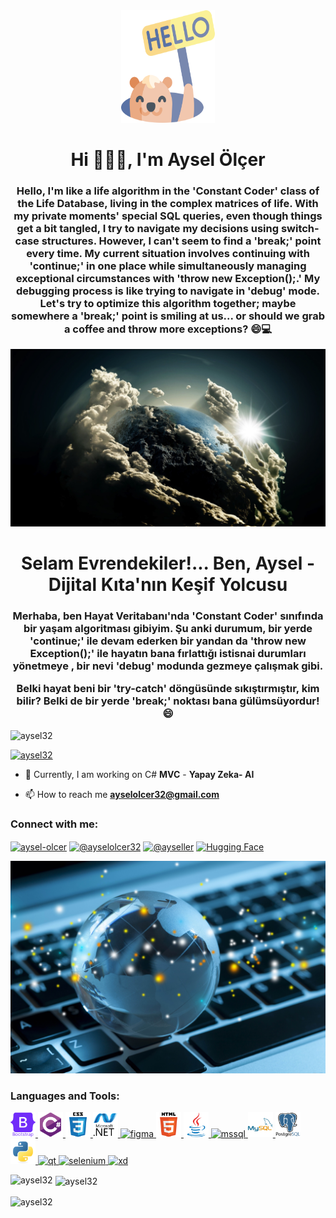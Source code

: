 <div align="center"><img src="https://github.com/aysel32/ays/blob/main/hello.png" width="150" height="180"></div>
<h1 align="center">Hi 🙋🏽‍♀, I'm Aysel Ölçer</h1>
<h3 align="center">Hello, I'm like a life algorithm in the 'Constant Coder' class of the Life Database, living in the complex matrices of life. With my private moments' special SQL queries, even though things get a bit tangled, I try to navigate my decisions using switch-case structures. However, I can't seem to find a 'break;' point every time. My current situation involves continuing with 'continue;' in one place while simultaneously managing exceptional circumstances with 'throw new Exception();.' My debugging process is like trying to navigate in 'debug' mode. Let's try to optimize this algorithm together; maybe somewhere a 'break;' point is smiling at us... or should we grab a coffee and throw more exceptions? 😄💻</h3>

<img src="https://github.com/aysel32/ays/blob/main/d%C3%BCnya.jpg" width="auto">
<h1 align="center">Selam Evrendekiler!...  Ben, Aysel - Dijital Kıta'nın Keşif Yolcusu</h1>
<h3 align="center">Merhaba, ben Hayat Veritabanı'nda 'Constant Coder' sınıfında bir yaşam algoritması gibiyim.
Şu anki durumum, bir yerde 'continue;' ile devam ederken bir yandan da 'throw new Exception();' ile hayatın bana fırlattığı istisnai durumları yönetmeye , bir nevi 'debug' modunda gezmeye çalışmak gibi.

Belki hayat beni bir 'try-catch' döngüsünde sıkıştırmıştır, kim bilir?
Belki de bir yerde 'break;' noktası bana gülümsüyordur! 😄</h3>
<p align="left"> <img src="https://komarev.com/ghpvc/?username=aysel32&label=Profile%20views&color=0e75b6&style=flat" alt="aysel32" /> </p>

<p align="left"> <a href="https://github.com/ryo-ma/github-profile-trophy"><img src="https://github-profile-trophy.vercel.app/?username=aysel32" alt="aysel32" /></a> </p>

- 🔭 Currently, I am working on C# **MVC** - **Yapay Zeka- AI**

- 📫 How to reach me **ayselolcer32@gmail.com**


<h3 align="left">Connect with me:</h3>
<p align="left">
<a href="https://linkedin.com/in/aysel-olcer" target="blank"><img align="center" src="https://raw.githubusercontent.com/rahuldkjain/github-profile-readme-generator/master/src/images/icons/Social/linked-in-alt.svg" alt="aysel-olcer" height="30" width="40" /></a>
<a href="https://medium.com/@ayselolcer32" target="blank"><img align="center" src="https://raw.githubusercontent.com/rahuldkjain/github-profile-readme-generator/master/src/images/icons/Social/medium.svg" alt="@ayselolcer32" height="30" width="40" /></a>
<a href="https://www.kaggle.com/ayseller" target="blank"><img align="center" src="https://raw.githubusercontent.com/rahuldkjain/github-profile-readme-generator/master/src/images/icons/Social/kaggle.svg" alt="@ayseller" height="30" width="40"/></a>
<a href="https://huggingface.co/ConstantCoder" target="blank"><img align="center" src="https://huggingface.co/front/assets/huggingface_logo-noborder.svg" alt="Hugging Face" height="30" width="40"/>
</a>

</p>

<img src="https://github.com/aysel32/ays/blob/main/klavye.jpg" width="auto">
<h3 align="left">Languages and Tools:</h3>
<p align="left"> <a href="https://getbootstrap.com" target="_blank" rel="noreferrer"> <img src="https://raw.githubusercontent.com/devicons/devicon/master/icons/bootstrap/bootstrap-plain-wordmark.svg" alt="bootstrap" width="40" height="40"/> </a> <a href="https://www.w3schools.com/cs/" target="_blank" rel="noreferrer"> <img src="https://raw.githubusercontent.com/devicons/devicon/master/icons/csharp/csharp-original.svg" alt="csharp" width="40" height="40"/> </a> <a href="https://www.w3schools.com/css/" target="_blank" rel="noreferrer"> <img src="https://raw.githubusercontent.com/devicons/devicon/master/icons/css3/css3-original-wordmark.svg" alt="css3" width="40" height="40"/> </a> <a href="https://dotnet.microsoft.com/" target="_blank" rel="noreferrer"> <img src="https://raw.githubusercontent.com/devicons/devicon/master/icons/dot-net/dot-net-original-wordmark.svg" alt="dotnet" width="40" height="40"/> </a> <a href="https://www.figma.com/" target="_blank" rel="noreferrer"> <img src="https://www.vectorlogo.zone/logos/figma/figma-icon.svg" alt="figma" width="40" height="40"/> </a> <a href="https://www.w3.org/html/" target="_blank" rel="noreferrer"> <img src="https://raw.githubusercontent.com/devicons/devicon/master/icons/html5/html5-original-wordmark.svg" alt="html5" width="40" height="40"/> </a> <a href="https://www.java.com" target="_blank" rel="noreferrer"> <img src="https://raw.githubusercontent.com/devicons/devicon/master/icons/java/java-original.svg" alt="java" width="40" height="40"/> </a> <a href="https://www.microsoft.com/en-us/sql-server" target="_blank" rel="noreferrer"> <img src="https://www.svgrepo.com/show/303229/microsoft-sql-server-logo.svg" alt="mssql" width="40" height="40"/> </a> <a href="https://www.mysql.com/" target="_blank" rel="noreferrer"> <img src="https://raw.githubusercontent.com/devicons/devicon/master/icons/mysql/mysql-original-wordmark.svg" alt="mysql" width="40" height="40"/> </a> <a href="https://www.postgresql.org" target="_blank" rel="noreferrer"> <img src="https://raw.githubusercontent.com/devicons/devicon/master/icons/postgresql/postgresql-original-wordmark.svg" alt="postgresql" width="40" height="40"/> </a> <a href="https://www.python.org" target="_blank" rel="noreferrer"> <img src="https://raw.githubusercontent.com/devicons/devicon/master/icons/python/python-original.svg" alt="python" width="40" height="40"/> </a> <a href="https://www.qt.io/" target="_blank" rel="noreferrer"> <img src="https://upload.wikimedia.org/wikipedia/commons/0/0b/Qt_logo_2016.svg" alt="qt" width="40" height="40"/> </a> <a href="https://www.selenium.dev" target="_blank" rel="noreferrer"> <img src="https://raw.githubusercontent.com/detain/svg-logos/780f25886640cef088af994181646db2f6b1a3f8/svg/selenium-logo.svg" alt="selenium" width="40" height="40"/> </a> <a href="https://www.adobe.com/products/xd.html" target="_blank" rel="noreferrer"> <img src="https://cdn.worldvectorlogo.com/logos/adobe-xd.svg" alt="xd" width="40" height="40"/> </a> </p>

<p><img align="left" src="https://github-readme-stats.vercel.app/api/top-langs?username=aysel32&show_icons=true&locale=en&layout=compact" alt="aysel32" /></p>

<p>&nbsp;<img align="center" src="https://github-readme-stats.vercel.app/api?username=aysel32&show_icons=true&locale=en" alt="aysel32" /></p>

<p><img align="center" src="https://github-readme-streak-stats.herokuapp.com/?user=aysel32&" alt="aysel32" /></p>

